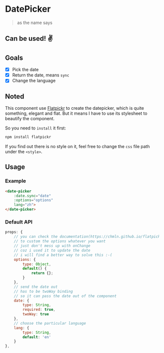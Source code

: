 # DatePicker

> as the name says

## Can be used! ✌️

## Goals

 * [x] Pick the date
 * [x] Return the date, means `sync`
 * [x] Change the language

## Noted

This component use [Flatpickr](https://chmln.github.io/flatpickr/) to create the datepicker, which is quite something, elegant and flat. But it means I have to use its stylesheet to beautify the component.

So you need to `install` it first:

```bash
npm install flatpickr
```

If you find out there is no style on it, feel free to change the `css` file path under the `<style>`.

## Usage

### Example

```html
<date-picker
    :date.sync="date"
    :options="options"
    lang="zh">
</date-picker>
```

### Default API

```javascript
props: {
    // you can check the documentation(https://chmln.github.io/flatpickr/)
    // to custom the options whatever you want
    // just don't mess up with onChange
    // coz i used it to update the date
    // i will find a better way to solve this :-(
    options: {
        type: Object,
        default() {
            return {};
        }
    },
    // send the date out
    // has to be twoWay binding
    // so it can pass the date out of the component
    date: {
        type: String,
        required: true,
        twoWay: true
    },
    // choose the particular language
    lang: {
        type: String,
        default: 'en'
    }
},
```
